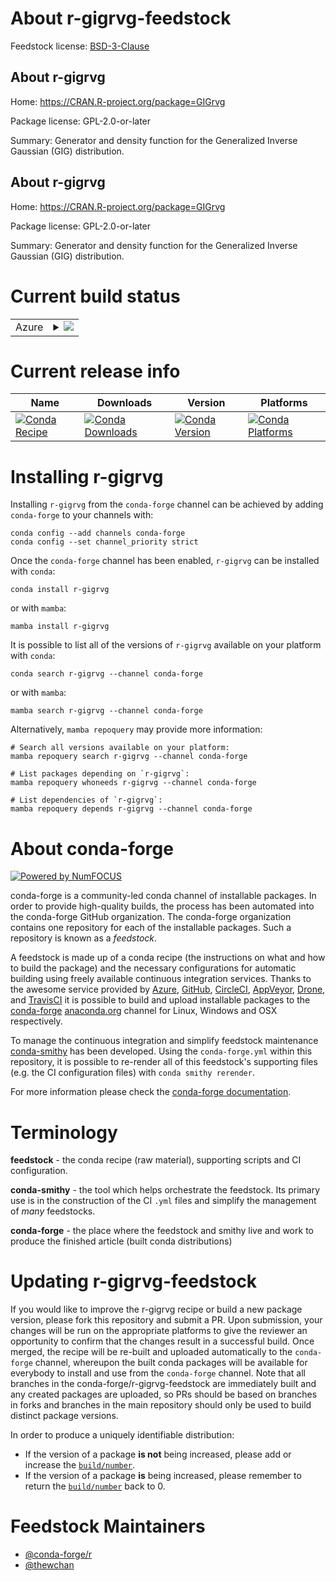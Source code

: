 About r-gigrvg-feedstock
========================

Feedstock license: [BSD-3-Clause](https://github.com/conda-forge/r-gigrvg-feedstock/blob/main/LICENSE.txt)


About r-gigrvg
--------------

Home: https://CRAN.R-project.org/package=GIGrvg

Package license: GPL-2.0-or-later

Summary: Generator and density function for the Generalized Inverse Gaussian (GIG) distribution.

About r-gigrvg
--------------

Home: https://CRAN.R-project.org/package=GIGrvg

Package license: GPL-2.0-or-later

Summary: Generator and density function for the Generalized Inverse Gaussian (GIG) distribution.

Current build status
====================


<table>
    
  <tr>
    <td>Azure</td>
    <td>
      <details>
        <summary>
          <a href="https://dev.azure.com/conda-forge/feedstock-builds/_build/latest?definitionId=23009&branchName=main">
            <img src="https://dev.azure.com/conda-forge/feedstock-builds/_apis/build/status/r-gigrvg-feedstock?branchName=main">
          </a>
        </summary>
        <table>
          <thead><tr><th>Variant</th><th>Status</th></tr></thead>
          <tbody><tr>
              <td>linux_64_r_base4.3</td>
              <td>
                <a href="https://dev.azure.com/conda-forge/feedstock-builds/_build/latest?definitionId=23009&branchName=main">
                  <img src="https://dev.azure.com/conda-forge/feedstock-builds/_apis/build/status/r-gigrvg-feedstock?branchName=main&jobName=linux&configuration=linux%20linux_64_r_base4.3" alt="variant">
                </a>
              </td>
            </tr><tr>
              <td>linux_64_r_base4.4</td>
              <td>
                <a href="https://dev.azure.com/conda-forge/feedstock-builds/_build/latest?definitionId=23009&branchName=main">
                  <img src="https://dev.azure.com/conda-forge/feedstock-builds/_apis/build/status/r-gigrvg-feedstock?branchName=main&jobName=linux&configuration=linux%20linux_64_r_base4.4" alt="variant">
                </a>
              </td>
            </tr><tr>
              <td>linux_aarch64_r_base4.3</td>
              <td>
                <a href="https://dev.azure.com/conda-forge/feedstock-builds/_build/latest?definitionId=23009&branchName=main">
                  <img src="https://dev.azure.com/conda-forge/feedstock-builds/_apis/build/status/r-gigrvg-feedstock?branchName=main&jobName=linux&configuration=linux%20linux_aarch64_r_base4.3" alt="variant">
                </a>
              </td>
            </tr><tr>
              <td>linux_aarch64_r_base4.4</td>
              <td>
                <a href="https://dev.azure.com/conda-forge/feedstock-builds/_build/latest?definitionId=23009&branchName=main">
                  <img src="https://dev.azure.com/conda-forge/feedstock-builds/_apis/build/status/r-gigrvg-feedstock?branchName=main&jobName=linux&configuration=linux%20linux_aarch64_r_base4.4" alt="variant">
                </a>
              </td>
            </tr><tr>
              <td>linux_ppc64le_r_base4.3</td>
              <td>
                <a href="https://dev.azure.com/conda-forge/feedstock-builds/_build/latest?definitionId=23009&branchName=main">
                  <img src="https://dev.azure.com/conda-forge/feedstock-builds/_apis/build/status/r-gigrvg-feedstock?branchName=main&jobName=linux&configuration=linux%20linux_ppc64le_r_base4.3" alt="variant">
                </a>
              </td>
            </tr><tr>
              <td>linux_ppc64le_r_base4.4</td>
              <td>
                <a href="https://dev.azure.com/conda-forge/feedstock-builds/_build/latest?definitionId=23009&branchName=main">
                  <img src="https://dev.azure.com/conda-forge/feedstock-builds/_apis/build/status/r-gigrvg-feedstock?branchName=main&jobName=linux&configuration=linux%20linux_ppc64le_r_base4.4" alt="variant">
                </a>
              </td>
            </tr><tr>
              <td>osx_64_r_base4.3</td>
              <td>
                <a href="https://dev.azure.com/conda-forge/feedstock-builds/_build/latest?definitionId=23009&branchName=main">
                  <img src="https://dev.azure.com/conda-forge/feedstock-builds/_apis/build/status/r-gigrvg-feedstock?branchName=main&jobName=osx&configuration=osx%20osx_64_r_base4.3" alt="variant">
                </a>
              </td>
            </tr><tr>
              <td>osx_64_r_base4.4</td>
              <td>
                <a href="https://dev.azure.com/conda-forge/feedstock-builds/_build/latest?definitionId=23009&branchName=main">
                  <img src="https://dev.azure.com/conda-forge/feedstock-builds/_apis/build/status/r-gigrvg-feedstock?branchName=main&jobName=osx&configuration=osx%20osx_64_r_base4.4" alt="variant">
                </a>
              </td>
            </tr><tr>
              <td>osx_arm64_r_base4.3</td>
              <td>
                <a href="https://dev.azure.com/conda-forge/feedstock-builds/_build/latest?definitionId=23009&branchName=main">
                  <img src="https://dev.azure.com/conda-forge/feedstock-builds/_apis/build/status/r-gigrvg-feedstock?branchName=main&jobName=osx&configuration=osx%20osx_arm64_r_base4.3" alt="variant">
                </a>
              </td>
            </tr><tr>
              <td>osx_arm64_r_base4.4</td>
              <td>
                <a href="https://dev.azure.com/conda-forge/feedstock-builds/_build/latest?definitionId=23009&branchName=main">
                  <img src="https://dev.azure.com/conda-forge/feedstock-builds/_apis/build/status/r-gigrvg-feedstock?branchName=main&jobName=osx&configuration=osx%20osx_arm64_r_base4.4" alt="variant">
                </a>
              </td>
            </tr><tr>
              <td>win_64_r_base4.3</td>
              <td>
                <a href="https://dev.azure.com/conda-forge/feedstock-builds/_build/latest?definitionId=23009&branchName=main">
                  <img src="https://dev.azure.com/conda-forge/feedstock-builds/_apis/build/status/r-gigrvg-feedstock?branchName=main&jobName=win&configuration=win%20win_64_r_base4.3" alt="variant">
                </a>
              </td>
            </tr><tr>
              <td>win_64_r_base4.4</td>
              <td>
                <a href="https://dev.azure.com/conda-forge/feedstock-builds/_build/latest?definitionId=23009&branchName=main">
                  <img src="https://dev.azure.com/conda-forge/feedstock-builds/_apis/build/status/r-gigrvg-feedstock?branchName=main&jobName=win&configuration=win%20win_64_r_base4.4" alt="variant">
                </a>
              </td>
            </tr>
          </tbody>
        </table>
      </details>
    </td>
  </tr>
</table>

Current release info
====================

| Name | Downloads | Version | Platforms |
| --- | --- | --- | --- |
| [![Conda Recipe](https://img.shields.io/badge/recipe-r--gigrvg-green.svg)](https://anaconda.org/conda-forge/r-gigrvg) | [![Conda Downloads](https://img.shields.io/conda/dn/conda-forge/r-gigrvg.svg)](https://anaconda.org/conda-forge/r-gigrvg) | [![Conda Version](https://img.shields.io/conda/vn/conda-forge/r-gigrvg.svg)](https://anaconda.org/conda-forge/r-gigrvg) | [![Conda Platforms](https://img.shields.io/conda/pn/conda-forge/r-gigrvg.svg)](https://anaconda.org/conda-forge/r-gigrvg) |

Installing r-gigrvg
===================

Installing `r-gigrvg` from the `conda-forge` channel can be achieved by adding `conda-forge` to your channels with:

```
conda config --add channels conda-forge
conda config --set channel_priority strict
```

Once the `conda-forge` channel has been enabled, `r-gigrvg` can be installed with `conda`:

```
conda install r-gigrvg
```

or with `mamba`:

```
mamba install r-gigrvg
```

It is possible to list all of the versions of `r-gigrvg` available on your platform with `conda`:

```
conda search r-gigrvg --channel conda-forge
```

or with `mamba`:

```
mamba search r-gigrvg --channel conda-forge
```

Alternatively, `mamba repoquery` may provide more information:

```
# Search all versions available on your platform:
mamba repoquery search r-gigrvg --channel conda-forge

# List packages depending on `r-gigrvg`:
mamba repoquery whoneeds r-gigrvg --channel conda-forge

# List dependencies of `r-gigrvg`:
mamba repoquery depends r-gigrvg --channel conda-forge
```


About conda-forge
=================

[![Powered by
NumFOCUS](https://img.shields.io/badge/powered%20by-NumFOCUS-orange.svg?style=flat&colorA=E1523D&colorB=007D8A)](https://numfocus.org)

conda-forge is a community-led conda channel of installable packages.
In order to provide high-quality builds, the process has been automated into the
conda-forge GitHub organization. The conda-forge organization contains one repository
for each of the installable packages. Such a repository is known as a *feedstock*.

A feedstock is made up of a conda recipe (the instructions on what and how to build
the package) and the necessary configurations for automatic building using freely
available continuous integration services. Thanks to the awesome service provided by
[Azure](https://azure.microsoft.com/en-us/services/devops/), [GitHub](https://github.com/),
[CircleCI](https://circleci.com/), [AppVeyor](https://www.appveyor.com/),
[Drone](https://cloud.drone.io/welcome), and [TravisCI](https://travis-ci.com/)
it is possible to build and upload installable packages to the
[conda-forge](https://anaconda.org/conda-forge) [anaconda.org](https://anaconda.org/)
channel for Linux, Windows and OSX respectively.

To manage the continuous integration and simplify feedstock maintenance
[conda-smithy](https://github.com/conda-forge/conda-smithy) has been developed.
Using the ``conda-forge.yml`` within this repository, it is possible to re-render all of
this feedstock's supporting files (e.g. the CI configuration files) with ``conda smithy rerender``.

For more information please check the [conda-forge documentation](https://conda-forge.org/docs/).

Terminology
===========

**feedstock** - the conda recipe (raw material), supporting scripts and CI configuration.

**conda-smithy** - the tool which helps orchestrate the feedstock.
                   Its primary use is in the construction of the CI ``.yml`` files
                   and simplify the management of *many* feedstocks.

**conda-forge** - the place where the feedstock and smithy live and work to
                  produce the finished article (built conda distributions)


Updating r-gigrvg-feedstock
===========================

If you would like to improve the r-gigrvg recipe or build a new
package version, please fork this repository and submit a PR. Upon submission,
your changes will be run on the appropriate platforms to give the reviewer an
opportunity to confirm that the changes result in a successful build. Once
merged, the recipe will be re-built and uploaded automatically to the
`conda-forge` channel, whereupon the built conda packages will be available for
everybody to install and use from the `conda-forge` channel.
Note that all branches in the conda-forge/r-gigrvg-feedstock are
immediately built and any created packages are uploaded, so PRs should be based
on branches in forks and branches in the main repository should only be used to
build distinct package versions.

In order to produce a uniquely identifiable distribution:
 * If the version of a package **is not** being increased, please add or increase
   the [``build/number``](https://docs.conda.io/projects/conda-build/en/latest/resources/define-metadata.html#build-number-and-string).
 * If the version of a package **is** being increased, please remember to return
   the [``build/number``](https://docs.conda.io/projects/conda-build/en/latest/resources/define-metadata.html#build-number-and-string)
   back to 0.

Feedstock Maintainers
=====================

* [@conda-forge/r](https://github.com/orgs/conda-forge/teams/r/)
* [@thewchan](https://github.com/thewchan/)

